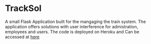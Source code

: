# TrackSol
A small Flask Application built for the mangaging the train system. The application offers solutions with user interference for admistration, employees and users. The code is deployed on Heroku and Can be accessed at [here](https://tracksol.herokuapp.com)
